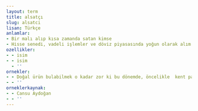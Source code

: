 ```yaml
---
layout: term
title: alsatçı
slug: alsatci
lisan: Türkçe
anlamlar:
- Bir malı alıp kısa zamanda satan kimse
- Hisse senedi, vadeli işlemler ve döviz piyasasında yoğun olarak alım satım yaparak para kazanan kimse
ozellikler:
- - isim
- - isim
  - ''
ornekler:
- - Doğal ürün bulabilmek o kadar zor ki bu dönemde, öncelikle  kent pazarlarında  alsatçı dışında küçük köylü üreticiye serbest alanlar daha fazla olmalı diye düşünüyorum.
- - ''
orneklerkaynak:
- - Cansu Aydoğan
- - ''
---
```

